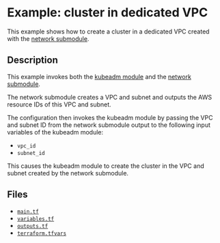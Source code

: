 # Example: cluster in dedicated VPC

This example shows how to create a cluster in a dedicated VPC created with the [network submodule](https://github.com/weibeld/terraform-aw-kubeadm/tree/master/modules/network).

## Description

This example invokes both the [kubeadm module](https://github.com/weibeld/terraform-aws-kubeadm) and the [network submodule](https://github.com/weibeld/terraform-aws-kubeadm/tree/master/modules/network).

The network submodule creates a VPC and subnet and outputs the AWS resource IDs of this VPC and subnet.

The configuration then invokes the kubeadm module by passing the VPC and subnet ID from the network submodule output to the following input variables of the kubeadm module:

- `vpc_id`
- `subnet_id`

This causes the kubeadm module to create the cluster in the VPC and subnet created by the network submodule.

## Files

- [`main.tf`](https://github.com/weibeld/terraform-aws-kubeadm/blob/master/examples/ex3-cluster-in-dedicated-vpc/main.tf)
- [`variables.tf`](https://github.com/weibeld/terraform-aws-kubeadm/blob/master/examples/ex3-cluster-in-dedicated-vpc/variables.tf)
- [`outputs.tf`](https://github.com/weibeld/terraform-aws-kubeadm/blob/master/examples/ex3-cluster-in-dedicated-vpc/outputs.tf)
- [`terraform.tfvars`](https://github.com/weibeld/terraform-aws-kubeadm/blob/master/examples/ex3-cluster-in-dedicated-vpc/terraform.tfvars)
